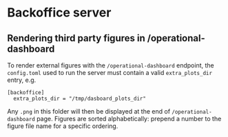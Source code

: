 # Backoffice server


## Rendering third party figures in /operational-dashboard

To render external figures with the `/operational-dashboard` endpoint, the
`config.toml` used to run the server must contain a valid `extra_plots_dir`
entry, e.g.

```
[backoffice]
  extra_plots_dir = "/tmp/dasboard_plots_dir"
```

Any `.png` in this folder will then be displayed at the end of `/operational-dashboard`
page. Figures are sorted alphabetically: prepend a number to the figure file name for
a specific ordering. 
